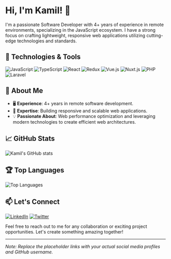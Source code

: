 # Hi, I'm Kamil! 👋

I'm a passionate Software Developer with 4+ years of experience in remote environments, specializing in the JavaScript ecosystem. I have a strong focus on crafting lightweight, responsive web applications utilizing cutting-edge technologies and standards.

## 🔧 Technologies & Tools

![JavaScript](https://img.shields.io/badge/JavaScript-F7DF1E?style=for-the-badge&logo=javascript&logoColor=black)
![TypeScript](https://img.shields.io/badge/TypeScript-007ACC?style=for-the-badge&logo=typescript&logoColor=white)
![React](https://img.shields.io/badge/React-61DAFB?style=for-the-badge&logo=react&logoColor=black)
![Redux](https://img.shields.io/badge/Redux-764ABC?style=for-the-badge&logo=redux&logoColor=white)
![Vue.js](https://img.shields.io/badge/Vue.js-4FC08D?style=for-the-badge&logo=vue.js&logoColor=white)
![Nuxt.js](https://img.shields.io/badge/Nuxt.js-00C58E?style=for-the-badge&logo=nuxt.js&logoColor=white)
![PHP](https://img.shields.io/badge/PHP-777BB4?style=for-the-badge&logo=php&logoColor=white)
![Laravel](https://img.shields.io/badge/Laravel-FF2D20?style=for-the-badge&logo=laravel&logoColor=white)

## 🌟 About Me

- 🖥️ **Experience**: 4+ years in remote software development.
- 🚀 **Expertise**: Building responsive and scalable web applications.
- 💡 **Passionate About**: Web performance optimization and leveraging modern technologies to create efficient web architectures.

## 📈 GitHub Stats

![Kamil's GitHub stats](https://github-readme-stats.vercel.app/api?username=yourusername&show_icons=true&theme=radical)

## 🏆 Top Languages

![Top Languages](https://github-readme-stats.vercel.app/api/top-langs/?username=yourusername&layout=compact&theme=radical)

## 📫 Let's Connect

[![LinkedIn](https://img.shields.io/badge/LinkedIn-0A66C2?style=for-the-badge&logo=linkedin&logoColor=white)](https://www.linkedin.com/in/yourprofile)
[![Twitter](https://img.shields.io/badge/Twitter-1DA1F2?style=for-the-badge&logo=twitter&logoColor=white)](https://twitter.com/yourusername)

Feel free to reach out to me for any collaboration or exciting project opportunities. Let's create something amazing together!

---

*Note: Replace the placeholder links with your actual social media profiles and GitHub username.*

